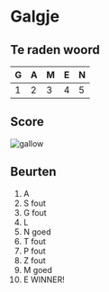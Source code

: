 # Galgje

## Te raden woord

|G|A|M|E|N|
|-|-|-|-|-|
|1|2|3|4|5|

## Score
![gallow](./images/6.png)

## Beurten
1. A
2. S fout
3. G fout
4. L
5. N goed
6. T fout
7. P fout
8. Z fout
9. M goed
10. E
WINNER!